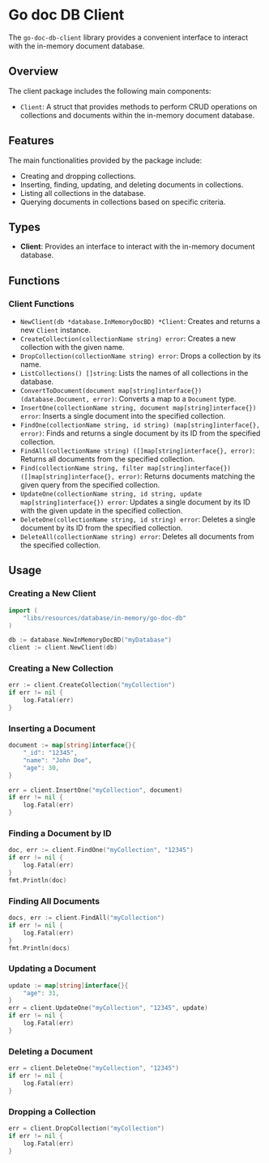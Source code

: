 # Go doc DB Client

The `go-doc-db-client` library provides a convenient interface to interact with the in-memory document database.

## Overview

The client package includes the following main components:
- `Client`: A struct that provides methods to perform CRUD operations on collections and documents within the in-memory document database.

## Features

The main functionalities provided by the package include:
- Creating and dropping collections.
- Inserting, finding, updating, and deleting documents in collections.
- Listing all collections in the database.
- Querying documents in collections based on specific criteria.

## Types

- **Client**: Provides an interface to interact with the in-memory document database.

## Functions

### Client Functions

- `NewClient(db *database.InMemoryDocBD) *Client`: Creates and returns a new `Client` instance.
- `CreateCollection(collectionName string) error`: Creates a new collection with the given name.
- `DropCollection(collectionName string) error`: Drops a collection by its name.
- `ListCollections() []string`: Lists the names of all collections in the database.
- `ConvertToDocument(document map[string]interface{}) (database.Document, error)`: Converts a map to a `Document` type.
- `InsertOne(collectionName string, document map[string]interface{}) error`: Inserts a single document into the specified collection.
- `FindOne(collectionName string, id string) (map[string]interface{}, error)`: Finds and returns a single document by its ID from the specified collection.
- `FindAll(collectionName string) ([]map[string]interface{}, error)`: Returns all documents from the specified collection.
- `Find(collectionName string, filter map[string]interface{}) ([]map[string]interface{}, error)`: Returns documents matching the given query from the specified collection.
- `UpdateOne(collectionName string, id string, update map[string]interface{}) error`: Updates a single document by its ID with the given update in the specified collection.
- `DeleteOne(collectionName string, id string) error`: Deletes a single document by its ID from the specified collection.
- `DeleteAll(collectionName string) error`: Deletes all documents from the specified collection.

## Usage

### Creating a New Client

```go
import (
	"libs/resources/database/in-memory/go-doc-db"
)

db := database.NewInMemoryDocBD("myDatabase")
client := client.NewClient(db)
```

### Creating a New Collection

```go
err := client.CreateCollection("myCollection")
if err != nil {
    log.Fatal(err)
}
```

### Inserting a Document

```go
document := map[string]interface{}{
    "_id": "12345",
    "name": "John Doe",
    "age": 30,
}

err = client.InsertOne("myCollection", document)
if err != nil {
    log.Fatal(err)
}
```

### Finding a Document by ID

```go
doc, err := client.FindOne("myCollection", "12345")
if err != nil {
    log.Fatal(err)
}
fmt.Println(doc)
```

### Finding All Documents

```go
docs, err := client.FindAll("myCollection")
if err != nil {
    log.Fatal(err)
}
fmt.Println(docs)
```

### Updating a Document

```go
update := map[string]interface{}{
    "age": 31,
}
err = client.UpdateOne("myCollection", "12345", update)
if err != nil {
    log.Fatal(err)
}
```

### Deleting a Document

```go
err = client.DeleteOne("myCollection", "12345")
if err != nil {
    log.Fatal(err)
}
```

### Dropping a Collection

```go
err = client.DropCollection("myCollection")
if err != nil {
    log.Fatal(err)
}
```
